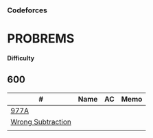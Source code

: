 ### Codeforces

# PROBREMS

#### Difficulty 

## 600

| # | Name | AC | Memo |
| --- | --- | --- | --- |
| [977A](https://codeforces.com/problemset/problem/977/A) |
| [Wrong Subtraction](https://codeforces.com/problemset/problem/977/A) | | |
| |  | | |
